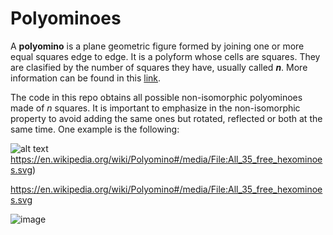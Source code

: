 # Polyominoes

A **polyomino** is a plane geometric figure formed by joining one or more equal squares edge to edge. It is a polyform whose cells are squares. They are clasified by the number of squares they have, usually called ***n***. More information can be found in this [link](https://en.wikipedia.org/wiki/Polyomino).

The code in this repo obtains all possible non-isomorphic polyominoes made of *n* squares. It is important to emphasize in the non-isomorphic property to avoid adding the same ones but rotated, reflected or both at the same time. One example is the following:

![alt text](https://en.wikipedia.org/wiki/Polyomino#/media/File:All_35_free_hexominoes.svg)https://en.wikipedia.org/wiki/Polyomino#/media/File:All_35_free_hexominoes.svg)

https://en.wikipedia.org/wiki/Polyomino#/media/File:All_35_free_hexominoes.svg

![image](https://github.com/antodiazcano/polyominoes/assets/114878742/f0922c7e-ccf3-46ee-98b9-4f0295abf714)
